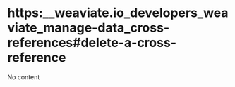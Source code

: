 # https:\_\_weaviate.io_developers_weaviate_manage-data_cross-references#delete-a-cross-reference

No content
